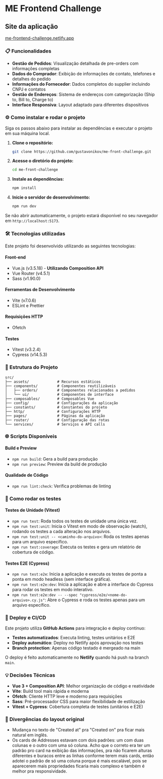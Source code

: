 # ME Frontend Challenge

## Site da aplicação

[me-frontend-challenge.netlify.app](https://me-frontend-challenge.netlify.app/)

### 📋 Funcionalidades

- **Gestão de Pedidos**: Visualização detalhada de pre-orders com informações completas
- **Dados do Comprador**: Exibição de informações de contato, telefones e detalhes do pedido
- **Informações do Fornecedor**: Dados completos do supplier incluindo CNPJ e contatos
- **Gestão de Endereços**: Sistema de endereços com categorização (Ship to, Bill to, Charge to)
- **Interface Responsiva**: Layout adaptado para diferentes dispositivos

### ⚙️ Como instalar e rodar o projeto

Siga os passos abaixo para instalar as dependências e executar o projeto em sua máquina local.

1. **Clone o repositório:**

   ```bash
   git clone https://github.com/gustavonikov/me-front-challenge.git
   ```

2. **Acesse o diretório do projeto:**

   ```bash
   cd me-front-challenge
   ```

3. **Instale as dependências:**

   ```bash
   npm install
   ```

4. **Inicie o servidor de desenvolvimento:**

   ```bash
   npm run dev
   ```

Se não abrir automaticamente, o projeto estará disponível no seu navegador em `http://localhost:5173`.

### 🛠️ Tecnologias utilizadas

Este projeto foi desenvolvido utilizando as seguintes tecnologias:

#### Front-end

- Vue.js (v3.5.18) - **Utilizando Composition API**
- Vue Router (v4.5.1)
- Sass (v1.90.0)

#### Ferramentas de Desenvolvimento

- Vite (v7.0.6)
- ESLint e Prettier

#### Requisições HTTP

- Ofetch

#### Testes

- Vitest (v3.2.4)
- Cypress (v14.5.3)

### 📁 Estrutura do Projeto

```
src/
├── assets/             # Recursos estáticos
├── components/         # Componentes reutilizáveis
│   ├── orders/         # Componentes relacionados a pedidos
│   └── ui/             # Componentes de interface
├── composables/        # Composables Vue
├── config/             # Configurações da aplicação
├── constants/          # Constantes do projeto
├── http/               # Configurações HTTP
├── pages/              # Páginas da aplicação
├── router/             # Configuração das rotas
└── services/           # Serviços e API calls
```

### 🌐 Scripts Disponíveis

#### Build e Preview

- `npm run build`: Gera a build para produção
- `npm run preview`: Preview da build de produção

#### Qualidade de Código

- `npm run lint:check`: Verifica problemas de linting

### 🧪 Como rodar os testes

#### Testes de Unidade (Vitest)

- `npm run test`: Roda todos os testes de unidade uma única vez.
- `npm run test:unit`: Inicia o Vitest em modo de observação (watch), rodando os testes a cada alteração nos arquivos.
- `npm run test:unit -- <caminho-do-arquivo>`: Roda os testes apenas para um arquivo específico.
- `npm run test:coverage`: Executa os testes e gera um relatório de cobertura de código.

#### Testes E2E (Cypress)

- `npm run test:e2e`: Inicia a aplicação e executa os testes de ponta a ponta em modo headless (sem interface gráfica).
- `npm run test:e2e:dev`: Inicia a aplicação e abre a interface do Cypress para rodar os testes em modo interativo.
- `npm run test:e2e:dev -- --spec "cypress/e2e/<nome-do-arquivo>.cy.js"`: Abre o Cypress e roda os testes apenas para um arquivo específico.

### 🚀 Deploy e CI/CD

Este projeto utiliza **GitHub Actions** para integração e deploy contínuo:

- **Testes automatizados**: Executa linting, testes unitários e E2E
- **Deploy automático**: Deploy no Netlify após aprovação nos testes
- **Branch protection**: Apenas código testado é mergeado na main

O deploy é feito automaticamente no **Netlify** quando há push na branch `main`.

### 💡 Decisões Técnicas

- **Vue 3 + Composition API**: Melhor organização de código e reatividade
- **Vite**: Build tool mais rápida e moderna
- **Ofetch**: Cliente HTTP leve e moderno para requisições
- **Sass**: Pré-processador CSS para maior flexibilidade de estilização
- **Vitest + Cypress**: Cobertura completa de testes (unitários e E2E)

### 🎨 Divergências do layout original

- Mudança no texto de "Created at" pra "Created on" pra ficar mais natural em inglês.
- Os cards de Addresses estavam com dois padrões: um com duas colunas e o outro com uma só coluna. Acho que o correto era ter um padrão pro card na exibição das informações, pra não ficarem alturas diferentes e buracos entre as linhas conforme terem mais cards, então adotei o padrão de só uma coluna porque é mais escalável, pois se aparecerem mais propriedades ficaria mais complexo e também é melhor pra responsividade.
